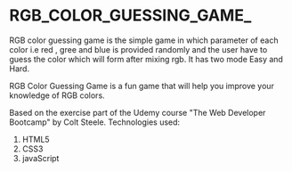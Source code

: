 # RGB_COLOR_GUESSING_GAME_
RGB color guessing game is the simple game in which parameter of each color i.e red , gree and blue is provided randomly and the user have to guess the color which will form after mixing rgb. It has two mode Easy and Hard.

RGB Color Guessing Game is a fun game that will help you improve your knowledge of RGB colors.

Based on the exercise part of the Udemy course "The Web Developer Bootcamp" by Colt Steele.
Technologies used:
1. HTML5
2. CSS3
3. javaScript


